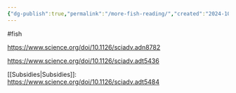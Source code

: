 ```yaml
---
{"dg-publish":true,"permalink":"/more-fish-reading/","created":"2024-10-28T11:17:03.597+00:00","updated":"2025-09-29T00:20:12.021+01:00"}
---
```


#fish 

https://www.science.org/doi/10.1126/sciadv.adn8782 

https://www.science.org/doi/10.1126/sciadv.adt5436

[[Subsidies\|Subsidies]]: https://www.science.org/doi/10.1126/sciadv.adt5484